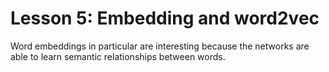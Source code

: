 # Lesson 5: Embedding and word2vec
Word embeddings in particular are interesting because the networks are able to learn semantic relationships between words.
